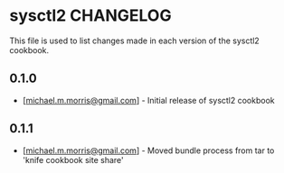 sysctl2 CHANGELOG
=====================

This file is used to list changes made in each version of the sysctl2 cookbook.

0.1.0
-----
- [michael.m.morris@gmail.com] - Initial release of sysctl2 cookbook

0.1.1
-----
- [michael.m.morris@gmail.com] - Moved bundle process from tar to 'knife cookbook site share'
